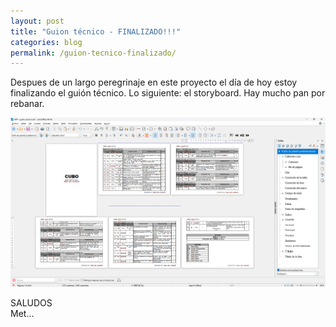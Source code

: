 ```yaml
---
layout: post
title: "Guion técnico - FINALIZADO!!!"
categories: blog
permalink: /guion-tecnico-finalizado/
---
```

Despues de un largo peregrinaje en este proyecto el día de hoy estoy finalizando el guión técnico. Lo siguiente: el storyboard. Hay mucho pan por rebanar.
<div align="center">
<a href="../assets/imagenes/GT-FIN.png" target="_blank">
<img src="../assets/imagenes/GT-FIN.png" alt="Libre office">
</a>
</div>

SALUDOS <br>
Met...